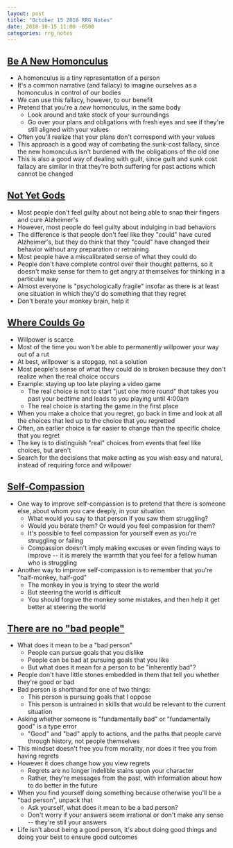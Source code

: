 ```yaml
---
layout: post
title: "October 15 2018 RRG Notes"
date: 2018-10-15 11:00 -0500
categories: rrg_notes
---
```


## [Be A New Homonculus](http://mindingourway.com/be-a-new-homunculus/)
* A homonculus is a tiny representation of a person
* It's a common narrative (and fallacy) to imagine ourselves as a homonculus in control of our bodies
* We can use this fallacy, however, to our benefit
* Pretend that you're a *new* homonculus, in the same body
  * Look around and take stock of your surroundings
  * Go over your plans and obligations with fresh eyes and see if they're still aligned with your values
* Often you'll realize that your plans don't correspond with your values
* This approach is a good way of combating the sunk-cost fallacy, since the new homonculus isn't burdened with the obligations of the old one
* This is also a good way of dealing with guilt, since guilt and sunk cost fallacy are similar in that they're both suffering for past actions which cannot be changed

## [Not Yet Gods](http://mindingourway.com/not-yet-gods/)
* Most people don't feel guilty about not being able to snap their fingers and cure Alzheimer's
* However, most people do feel guilty about indulging in bad behaviors
* The difference is that people don't feel like they "could" have cured Alzheimer's, but they do think that they "could" have changed their behavior without any preparation or retraining
* Most people have a miscalibrated sense of what they could do
* People don't have complete control over their thought patterns, so it doesn't make sense for them to get angry at themselves for thinking in a particular way
* Almost everyone is "psychologically fragile" insofar as there is at least one situation in which they'd do something that they regret
* Don't berate your monkey brain, help it

## [Where Coulds Go](http://mindingourway.com/where-coulds-go/)
* Willpower is scarce
* Most of the time you won't be able to permanently willpower your way out of a rut
* At best, willpower is a stopgap, not a solution
* Most people's sense of what they could do is broken because they don't realize when the real choice occurs
* Example: staying up too late playing a video game
  * The real choice is not to start "just one more round" that takes you past your bedtime and leads to you playing until 4:00am
  * The real choice is starting the game in the first place
* When you make a choice that you regret, go back in time and look at all the choices that led up to the choice that you regretted
* Often, an earlier choice is far easier to change than the specific choice that you regret
* The key is to distinguish "real" choices from events that feel like choices, but aren't
* Search for the decisions that make acting as you wish easy and natural, instead of requiring force and willpower

## [Self-Compassion](http://mindingourway.com/self-compassion/)
* One way to improve self-compassion is to pretend that there is someone else, about whom you care deeply, in your situation
  * What would you say to that person if you saw them struggling?
  * Would you berate them? Or would you feel compassion for them?
  * It's possible to feel compassion for yourself even as you're struggling or failing
  * Compassion doesn't imply making excuses or even finding ways to improve -- it is merely the warmth that you feel for a fellow human who is struggling
* Another way to improve self-compassion is to remember that you're "half-monkey, half-god"
  * The monkey in you is trying to steer the world
  * But steering the world is difficult
  * You should forgive the monkey some mistakes, and then help it get better at steering the world

## [There are no "bad people"](http://mindingourway.com/there-are-no/)
* What does it mean to be a "bad person"
  * People can pursue goals that you dislike
  * People can be bad at pursuing goals that you like
  * But what does it mean for a person to be "inherently bad"?
* People don't have little stones embedded in them that tell you whether they're good or bad
* Bad person is shorthand for one of two things:
  * This person is pursuing goals that I oppose
  * This person is untrained in skills that would be relevant to the current situation
* Asking whether someone is "fundamentally bad" or "fundamentally good" is a type error
  * "Good" and "bad" apply to actions, and the paths that people carve through history, not people themselves
* This mindset doesn't free you from morality, nor does it free you from having regrets
* However it does change how you view regrets
  * Regrets are no longer indelible stains upon your character
  * Rather, they're messages from the past, with information about how to do better in the future
* When you find yourself doing something because otherwise you'll be a "bad person", unpack that
  * Ask yourself, what does it mean to be a bad person?
  * Don't worry if your answers seem irrational or don't make any sense -- they're still your answers
* Life isn't about being a good person, it's about doing good things and doing your best to ensure good outcomes
